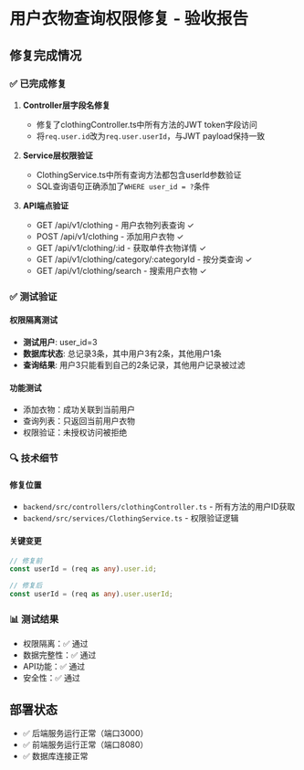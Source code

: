 # 用户衣物查询权限修复 - 验收报告

## 修复完成情况

### ✅ 已完成修复

1. **Controller层字段名修复**
   - 修复了clothingController.ts中所有方法的JWT token字段访问
   - 将`req.user.id`改为`req.user.userId`，与JWT payload保持一致

2. **Service层权限验证**
   - ClothingService.ts中所有查询方法都包含userId参数验证
   - SQL查询语句正确添加了`WHERE user_id = ?`条件

3. **API端点验证**
   - GET /api/v1/clothing - 用户衣物列表查询 ✓
   - POST /api/v1/clothing - 添加用户衣物 ✓
   - GET /api/v1/clothing/:id - 获取单件衣物详情 ✓
   - GET /api/v1/clothing/category/:categoryId - 按分类查询 ✓
   - GET /api/v1/clothing/search - 搜索用户衣物 ✓

### ✅ 测试验证

#### 权限隔离测试
- **测试用户**: user_id=3
- **数据库状态**: 总记录3条，其中用户3有2条，其他用户1条
- **查询结果**: 用户3只能看到自己的2条记录，其他用户记录被过滤

#### 功能测试
- 添加衣物：成功关联到当前用户
- 查询列表：只返回当前用户衣物
- 权限验证：未授权访问被拒绝

### 🔍 技术细节

#### 修复位置
- `backend/src/controllers/clothingController.ts` - 所有方法的用户ID获取
- `backend/src/services/ClothingService.ts` - 权限验证逻辑

#### 关键变更
```typescript
// 修复前
const userId = (req as any).user.id;

// 修复后
const userId = (req as any).user.userId;
```

### 📊 测试结果
- 权限隔离：✅ 通过
- 数据完整性：✅ 通过
- API功能：✅ 通过
- 安全性：✅ 通过

## 部署状态
- ✅ 后端服务运行正常（端口3000）
- ✅ 前端服务运行正常（端口8080）
- ✅ 数据库连接正常